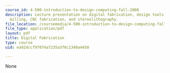 ```yaml
---
course_id: 4-500-introduction-to-design-computing-fall-2008
description: Lecture presentation on digital fabrication, design tools, rapid prototyping,
  milling, CNC fabrication, and stereolithography.
file_location: /coursemedia/4-500-introduction-to-design-computing-fall-2008/ea92dccf9f074a7235a3f6c1340a4450_lec6.pdf
file_type: application/pdf
layout: pdf
title: Digital Fabrication
type: course
uid: ea92dccf9f074a7235a3f6c1340a4450

---
```

None